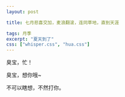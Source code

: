 ```yaml
---
layout: post

title: 七月悲喜交加，麦浪翻滚，连同草地，直到天涯

tags: 月季
excerpt: "夏天到了"
css: ["whisper.css", "hua.css"]
---
```


<p class='pp'>臭宝，忙！</p>
<p class='pp'>臭宝，想你哦~</p>
<p class='pp'>不可以瞎想，不然打你。</p>